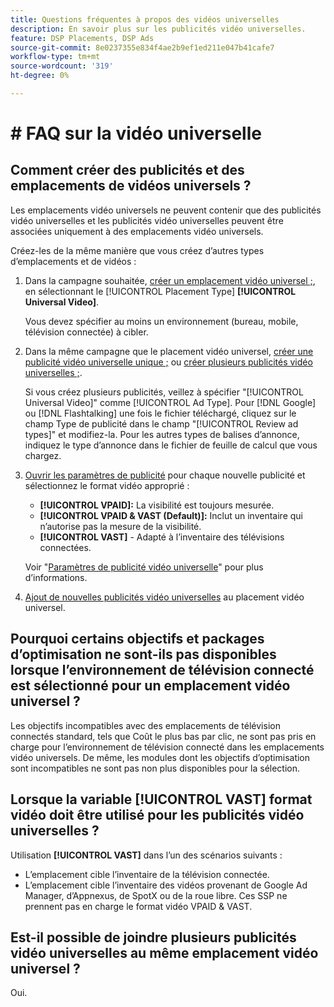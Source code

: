 ```yaml
---
title: Questions fréquentes à propos des vidéos universelles
description: En savoir plus sur les publicités vidéo universelles.
feature: DSP Placements, DSP Ads
source-git-commit: 8e0237355e834f4ae2b9ef1ed211e047b41cafe7
workflow-type: tm+mt
source-wordcount: '319'
ht-degree: 0%

---
```


# # FAQ sur la vidéo universelle

## Comment créer des publicités et des emplacements de vidéos universels ?

Les emplacements vidéo universels ne peuvent contenir que des publicités vidéo universelles et les publicités vidéo universelles peuvent être associées uniquement à des emplacements vidéo universels.

Créez-les de la même manière que vous créez d’autres types d’emplacements et de vidéos :

1. Dans la campagne souhaitée, [créer un emplacement vidéo universel ;](/help/dsp/campaign-management/placements/placement-create.md), en sélectionnant le [!UICONTROL Placement Type] **[!UICONTROL Universal Video]**.

   Vous devez spécifier au moins un environnement (bureau, mobile, télévision connectée) à cibler.

1. Dans la même campagne que le placement vidéo universel, [créer une publicité vidéo universelle unique ;](/help/dsp/campaign-management/ads/ad-create.md) ou [créer plusieurs publicités vidéo universelles ;](/help/dsp/campaign-management/ads/ad-create-multiple.md).

   Si vous créez plusieurs publicités, veillez à spécifier &quot;[!UICONTROL Universal Video]&quot; comme [!UICONTROL Ad Type]. Pour [!DNL Google] ou [!DNL Flashtalking] une fois le fichier téléchargé, cliquez sur le champ Type de publicité dans le champ &quot;[!UICONTROL Review ad types]&quot; et modifiez-la. Pour les autres types de balises d’annonce, indiquez le type d’annonce dans le fichier de feuille de calcul que vous chargez.

1. [Ouvrir les paramètres de publicité](/help/dsp/campaign-management/ads/ad-edit.md) pour chaque nouvelle publicité et sélectionnez le format vidéo approprié :

   * **[!UICONTROL VPAID]:** La visibilité est toujours mesurée.
   * **[!UICONTROL VPAID & VAST (Default)]:** Inclut un inventaire qui n’autorise pas la mesure de la visibilité.
   * **[!UICONTROL VAST]** - Adapté à l’inventaire des télévisions connectées.

   Voir &quot;[Paramètres de publicité vidéo universelle](/help/dsp/campaign-management/ads/ad-settings-universal-video.md)&quot; pour plus d’informations.

1. [Ajout de nouvelles publicités vidéo universelles](/help/dsp/campaign-management/ads/ad-attach-to-placement.md) au placement vidéo universel.

## Pourquoi certains objectifs et packages d’optimisation ne sont-ils pas disponibles lorsque l’environnement de télévision connecté est sélectionné pour un emplacement vidéo universel ?

Les objectifs incompatibles avec des emplacements de télévision connectés standard, tels que Coût le plus bas par clic, ne sont pas pris en charge pour l’environnement de télévision connecté dans les emplacements vidéo universels. De même, les modules dont les objectifs d’optimisation sont incompatibles ne sont pas non plus disponibles pour la sélection.

## Lorsque la variable **[!UICONTROL VAST]** format vidéo doit être utilisé pour les publicités vidéo universelles ?

Utilisation **[!UICONTROL VAST]** dans l’un des scénarios suivants :

* L’emplacement cible l’inventaire de la télévision connectée.
* L’emplacement cible l’inventaire des vidéos provenant de Google Ad Manager, d’Appnexus, de SpotX ou de la roue libre. Ces SSP ne prennent pas en charge le format vidéo VPAID &amp; VAST.

## Est-il possible de joindre plusieurs publicités vidéo universelles au même emplacement vidéo universel ?

Oui.
